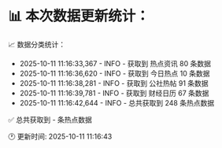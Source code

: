 📊 本次数据更新统计：
==========================

📈 数据分类统计：
- 2025-10-11 11:16:33,367 - INFO - 获取到 热点资讯 80 条数据
- 2025-10-11 11:16:36,620 - INFO - 获取到 今日热点 10 条数据
- 2025-10-11 11:16:38,281 - INFO - 获取到 公社热帖 91 条数据
- 2025-10-11 11:16:39,781 - INFO - 获取到 财经日历 67 条数据
- 2025-10-11 11:16:42,644 - INFO - 总共获取到 248 条热点数据

✅ 总共获取到 - 条热点数据

🕐 更新时间: 2025-10-11 11:16:43
